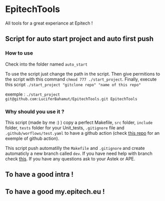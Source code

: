 # EpitechTools
All tools for a great experiance at Epitech !

## Script for auto start project and auto first push

### How to use

Check into the folder named `auto_start`

To use the script just change the path in the script.
Then give permitions to the script with this command `chmod 777 ./start_project`.
Finally, execute this script `./start_project "gitclone repo" "name of this repo"`

exemple : `./start_project git@github.com:LuciferBahamut/EpitechTools.git EpitechTools`

### Why should you use it ?

This script (made by me :) ) copy a perfect Makefile, `src` folder, `include` folder, `tests` folder for your Unit_tests, `.gitignore` file and `.github/worflows/test.yaml` to have a github action (check [this repo](https://github.com/LuciferBahamut/workshop-ga-LuciferBahamut) for an exemple of github action).

This script push automatilly the `Makefile` and `.gitignore` and create automaticly a new branch called `dev`. If you have need help with branch check [this](https://riptutorial.com/git/example/1633/creating-and-checking-out-new-branches).
If you have any questions ask to your Astek or APE.

## To have a good intra !

## To have a good my.epitech.eu !